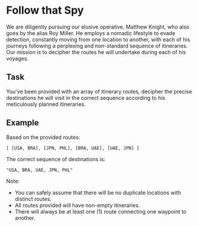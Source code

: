 # Follow that Spy

We are diligently pursuing our elusive operative, Matthew Knight, who also goes by the alias Roy Miller. He employs a nomadic lifestyle to evade detection, constantly moving from one location to another, with each of his journeys following a perplexing and non-standard sequence of itineraries. Our mission is to decipher the routes he will undertake during each of his voyages.

## Task

You've been provided with an array of itinerary routes, decipher the precise destinations he will visit in the correct sequence according to his meticulously planned itineraries.

## Example

Based on the provided routes:

`[ [USA, BRA], [JPN, PHL], [BRA, UAE], [UAE, JPN] ]`

The correct sequence of destinations is:

`"USA, BRA, UAE, JPN, PHL"`

Note:

- You can safely assume that there will be no duplicate locations with distinct routes.
- All routes provided will have non-empty itineraries.
- There will always be at least one (1) route connecting one waypoint to another.

